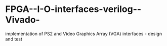 # FPGA--I-O-interfaces-verilog--Vivado-
implementation of  PS2 and Video Graphics Array (VGA) interfaces - design and test
